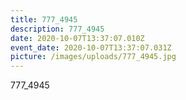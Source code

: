 ```yaml
---
title: 777_4945
description: 777_4945
date: 2020-10-07T13:37:07.010Z
event_date: 2020-10-07T13:37:07.031Z
picture: /images/uploads/777_4945.jpg
---
```

777_4945